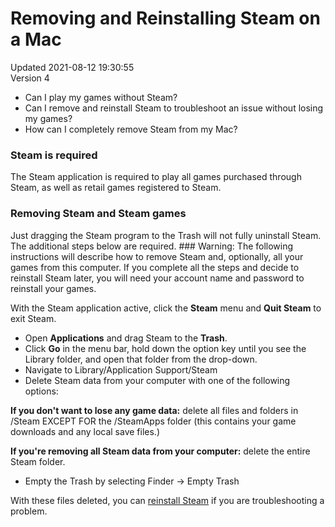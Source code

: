 # Removing and Reinstalling Steam on a Mac
Updated 2021-08-12 19:30:55  
Version 4  

* Can I play my games without Steam?
* Can I remove and reinstall Steam to troubleshoot an issue without losing my games?
* How can I completely remove Steam from my Mac?
  
  
### Steam is required
  
  
The Steam application is required to play all games purchased through Steam, as well as retail games registered to Steam.  
  
### Removing Steam and Steam games
  
  
Just dragging the Steam program to the Trash will not fully uninstall Steam. The additional steps below are required.   ### Warning:
The following instructions will describe how to remove Steam and, optionally, all your games from this computer. If you complete all the steps and decide to reinstall Steam later, you will need your account name and password to reinstall your games.  
  
With the Steam application active, click the **Steam** menu and **Quit Steam** to exit Steam.  
  
* Open **Applications** and drag Steam to the **Trash**.
* Click **Go** in the menu bar, hold down the option key until you see the Library folder, and open that folder from the drop-down.
* Navigate to Library/Application Support/Steam
*  Delete Steam data from your computer with one of the following options:  
  
**If you don't want to lose any game data:** delete all files and folders in /Steam EXCEPT FOR the /SteamApps folder (this contains your game downloads and any local save files.)  
  
**If you're removing all Steam data from your computer:** delete the entire Steam folder.
* Empty the Trash by selecting Finder -> Empty Trash
  
  
With these files deleted, you can [reinstall Steam](https://help.steampowered.com/en/faqs/view/099E-F5D1-8780-4778) if you are troubleshooting a problem.